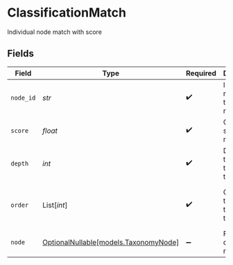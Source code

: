 # ClassificationMatch

Individual node match with score


## Fields

| Field                                                              | Type                                                               | Required                                                           | Description                                                        | Example                                                            |
| ------------------------------------------------------------------ | ------------------------------------------------------------------ | ------------------------------------------------------------------ | ------------------------------------------------------------------ | ------------------------------------------------------------------ |
| `node_id`                                                          | *str*                                                              | :heavy_check_mark:                                                 | ID of the matched taxonomy node                                    |                                                                    |
| `score`                                                            | *float*                                                            | :heavy_check_mark:                                                 | Confidence score of the match                                      |                                                                    |
| `depth`                                                            | *int*                                                              | :heavy_check_mark:                                                 | Depth of the node in the taxonomy                                  | 1                                                                  |
| `order`                                                            | List[*int*]                                                        | :heavy_check_mark:                                                 | Order of the node in the taxonomy                                  | [<br/>1,<br/>2,<br/>3<br/>]                                        |
| `node`                                                             | [OptionalNullable[models.TaxonomyNode]](../models/taxonomynode.md) | :heavy_minus_sign:                                                 | Full node object if requested                                      |                                                                    |
